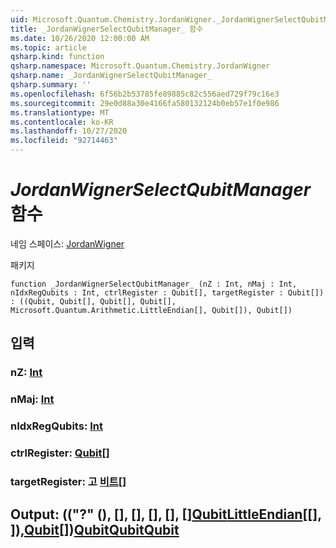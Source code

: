 ```yaml
---
uid: Microsoft.Quantum.Chemistry.JordanWigner._JordanWignerSelectQubitManager_
title: _JordanWignerSelectQubitManager_ 함수
ms.date: 10/26/2020 12:00:00 AM
ms.topic: article
qsharp.kind: function
qsharp.namespace: Microsoft.Quantum.Chemistry.JordanWigner
qsharp.name: _JordanWignerSelectQubitManager_
qsharp.summary: ''
ms.openlocfilehash: 6f56b2b53785fe89885c82c556aed729f79c16e3
ms.sourcegitcommit: 29e0d88a30e4166fa580132124b0eb57e1f0e986
ms.translationtype: MT
ms.contentlocale: ko-KR
ms.lasthandoff: 10/27/2020
ms.locfileid: "92714463"
---
```

# <a name="_jordanwignerselectqubitmanager_-function"></a>_JordanWignerSelectQubitManager_ 함수

네임 스페이스: [JordanWigner](xref:Microsoft.Quantum.Chemistry.JordanWigner)

패키지 [](https://nuget.org/packages/)




```qsharp
function _JordanWignerSelectQubitManager_ (nZ : Int, nMaj : Int, nIdxRegQubits : Int, ctrlRegister : Qubit[], targetRegister : Qubit[]) : ((Qubit, Qubit[], Qubit[], Qubit[], Microsoft.Quantum.Arithmetic.LittleEndian[], Qubit[]), Qubit[])
```


## <a name="input"></a>입력

### <a name="nz--int"></a>nZ: [Int](xref:microsoft.quantum.lang-ref.int)




### <a name="nmaj--int"></a>nMaj: [Int](xref:microsoft.quantum.lang-ref.int)




### <a name="nidxregqubits--int"></a>nIdxRegQubits: [Int](xref:microsoft.quantum.lang-ref.int)




### <a name="ctrlregister--qubit"></a>ctrlRegister: [Qubit](xref:microsoft.quantum.lang-ref.qubit)[]




### <a name="targetregister--qubit"></a>targetRegister: 고 [비트](xref:microsoft.quantum.lang-ref.qubit)[]





## <a name="output--qubitqubitqubitqubitlittleendianqubitqubit"></a>Output: (("?" (), [], [], [], [], [][Qubit](xref:microsoft.quantum.lang-ref.qubit)[LittleEndian](xref:Microsoft.Quantum.Arithmetic.LittleEndian)[[], [](xref:microsoft.quantum.lang-ref.qubit)]),[Qubit](xref:microsoft.quantum.lang-ref.qubit)[])[Qubit](xref:microsoft.quantum.lang-ref.qubit)[Qubit](xref:microsoft.quantum.lang-ref.qubit)[Qubit](xref:microsoft.quantum.lang-ref.qubit)

